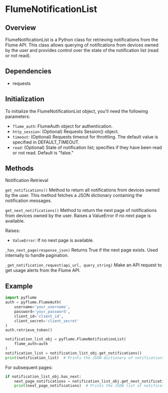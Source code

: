 # FlumeNotificationList
## Overview
FlumeNotificationList is a Python class for retrieving notifications from the Flume API. This class allows querying of notifications from devices owned by the user and provides control over the state of the notification list (read or not read).

## Dependencies
 - requests

## Initialization
To initialize the FlumeNotificationList object, you'll need the following parameters:

 - `flume_auth`: FlumeAuth object for authentication.
 - `http_session`: (Optional) Requests Session() object.
 - `timeout`: (Optional) Requests timeout for throttling. The default value is specified in DEFAULT_TIMEOUT.
 - `read`: (Optional) State of notification list; specifies if they have been read or not read. Default is "false."

## Methods
Notification Retrieval

`get_notifications()`
Method to return all notifications from devices owned by the user. This method fetches a JSON dictionary containing the notification messages.

`get_next_notifications()`
Method to return the next page of notifications from devices owned by the user. Raises a ValueError if no next page is available.

Raises:
 - `ValueError`: If no next page is available.

`_has_next_page(response_json)`
Returns True if the next page exists. Used internally to handle pagination.

`_get_notification_request(api_url, query_string)`
Make an API request to get usage alerts from the Flume API.

## Example
```python 
import pyflume
auth = pyflume.FlumeAuth(
    username='your_username',
    password='your_password',
    client_id='client_id',
    client_secret='client_secret'
)
auth.retrieve_token()

notification_list_obj = pyflume.FlumeNotificationList(
    flume_auth=auth
)
notification_list = notification_list_obj.get_notifications()
print(notification_list)  # Prints the JSON dictionary of notifications
```

For subsequent pages:
```python
if notification_list_obj.has_next:
    next_page_notifications = notification_list_obj.get_next_notifications()
    print(next_page_notifications)  # Prints the JSON list of notifications for the next page
```